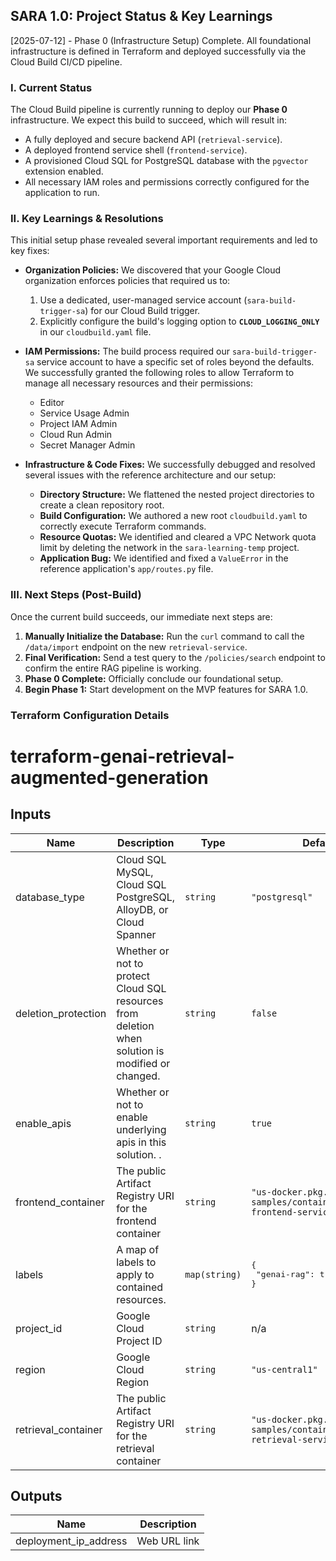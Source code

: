 ## **SARA 1.0: Project Status & Key Learnings**

[2025-07-12] - Phase 0 (Infrastructure Setup) Complete. All foundational infrastructure is defined in Terraform and deployed successfully via the Cloud Build CI/CD pipeline.

### I. Current Status

The Cloud Build pipeline is currently running to deploy our **Phase 0** infrastructure. We expect this build to succeed, which will result in:
* A fully deployed and secure backend API (`retrieval-service`).
* A deployed frontend service shell (`frontend-service`).
* A provisioned Cloud SQL for PostgreSQL database with the `pgvector` extension enabled.
* All necessary IAM roles and permissions correctly configured for the application to run.

### II. Key Learnings & Resolutions

This initial setup phase revealed several important requirements and led to key fixes:

* **Organization Policies:** We discovered that your Google Cloud organization enforces policies that required us to:
    1.  Use a dedicated, user-managed service account (`sara-build-trigger-sa`) for our Cloud Build trigger.
    2.  Explicitly configure the build's logging option to **`CLOUD_LOGGING_ONLY`** in our `cloudbuild.yaml` file.

* **IAM Permissions:** The build process required our `sara-build-trigger-sa` service account to have a specific set of roles beyond the defaults. We successfully granted the following roles to allow Terraform to manage all necessary resources and their permissions:
    * Editor
    * Service Usage Admin
    * Project IAM Admin
    * Cloud Run Admin
    * Secret Manager Admin

* **Infrastructure & Code Fixes:** We successfully debugged and resolved several issues with the reference architecture and our setup:
    * **Directory Structure:** We flattened the nested project directories to create a clean repository root.
    * **Build Configuration:** We authored a new root `cloudbuild.yaml` to correctly execute Terraform commands.
    * **Resource Quotas:** We identified and cleared a VPC Network quota limit by deleting the network in the `sara-learning-temp` project.
    * **Application Bug:** We identified and fixed a `ValueError` in the reference application's `app/routes.py` file.

### III. Next Steps (Post-Build)

Once the current build succeeds, our immediate next steps are:
1.  **Manually Initialize the Database:** Run the `curl` command to call the `/data/import` endpoint on the new `retrieval-service`.
2.  **Final Verification:** Send a test query to the `/policies/search` endpoint to confirm the entire RAG pipeline is working.
3.  **Phase 0 Complete:** Officially conclude our foundational setup.
4.  **Begin Phase 1:** Start development on the MVP features for SARA 1.0.

### Terraform Configuration Details
# terraform-genai-retrieval-augmented-generation

<!-- BEGINNING OF PRE-COMMIT-TERRAFORM DOCS HOOK -->
## Inputs

| Name | Description | Type | Default | Required |
|------|-------------|------|---------|:--------:|
| database\_type | Cloud SQL MySQL, Cloud SQL PostgreSQL, AlloyDB, or Cloud Spanner | `string` | `"postgresql"` | no |
| deletion\_protection | Whether or not to protect Cloud SQL resources from deletion when solution is modified or changed. | `string` | `false` | no |
| enable\_apis | Whether or not to enable underlying apis in this solution. . | `string` | `true` | no |
| frontend\_container | The public Artifact Registry URI for the frontend container | `string` | `"us-docker.pkg.dev/google-samples/containers/jss/rag-frontend-service:v0.0.2"` | no |
| labels | A map of labels to apply to contained resources. | `map(string)` | <pre>{<br>  "genai-rag": true<br>}</pre> | no |
| project\_id | Google Cloud Project ID | `string` | n/a | yes |
| region | Google Cloud Region | `string` | `"us-central1"` | no |
| retrieval\_container | The public Artifact Registry URI for the retrieval container | `string` | `"us-docker.pkg.dev/google-samples/containers/jss/rag-retrieval-service:v0.0.3"` | no |

## Outputs

| Name | Description |
|------|-------------|
| deployment\_ip\_address | Web URL link |

<!-- END OF PRE-COMMIT-TERRAFORM DOCS HOOK -->
